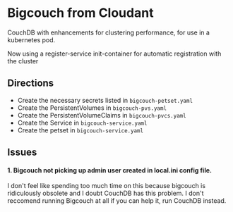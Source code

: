 # Bigcouch from Cloudant

CouchDB with enhancements for clustering performance, for use in a kubernetes pod.

Now using a register-service init-container for automatic registration with the cluster

## Directions

* Create the necessary secrets listed in `bigcouch-petset.yaml`
* Create the PersistentVolumes in `bigcouch-pvs.yaml`
* Create the PersistentVolumeClaims in `bigcouch-pvcs.yaml`
* Create the Service in `bigcouch-service.yaml`
* Create the petset in `bigcouch-service.yaml`


## Issues

#### 1. Bigcouch not picking up admin user created in local.ini config file. 

I don't feel like spending too much time on this because bigcouch is ridiculously obsolete and I doubt CouchDB has this problem.  I don't reccomend running Bigcouch at all if you can help it, run CouchDB instead. 
